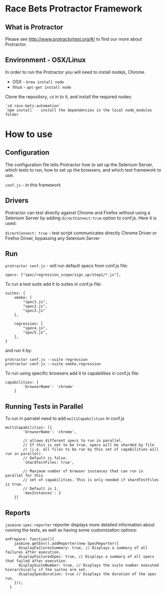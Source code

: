 # Race Bets Protractor Framework

## What is Protractor

Please see http://www.protractortest.org/#/ to find our more about Protractor.

## Environment  - OSX/Linux

In order to run the Protractor you will need to install nodejs, Chrome.

* OSX - `brew install node` 
* linux - `apt-get install node`

Clone the repository, `cd` in to it, and install the required nodes:

    `cd race-bets-automation`
    `npm install` - install the dependencies in the local node_modules folder


# How to use

## Configuration

The configuration file tells Protractor how to set up the Selenium Server, which tests to run, how to set up the browsers, and which test framework to use.

`conf.js` - in this framework

## Drivers

Protractor can test directly against Chrome and Firefox without using a Selenium Server by adding `directConnect:true` option to conf.js. Here it is used:

`directConnect: true` - test script communicates directly Chrome Driver or Firefox Driver, bypassing any Selenium Server

## Run

`protractor conf.js` - will run default specs from conf.js file:

```
specs: ["spec/regression_scope/sign_up/step1/*.js"],
```

To run a test suite add it to suites in conf.js file:

```
suites: {
    smoke: [ 
        "spec1.js",
        "spec2.js",
        "spec3.js"
    ],

    regression: [
        "spec4.js",
        "spec5.js",
    ],
}
```

and run it by:

```
protractor conf.js --suite regression
protractor conf.js --suite smoke,regression
```

To run using specific browsers add it to capabilities in conf.js file:

```
capabilities: {
        'browserName': 'chrome'
    }
```

## Running Tests in Parallel

To run in parralel need to add `multiCapabilities` in conf.js

```
multiCapabilities: [{
        'browserName': 'chrome',

        // allows different specs to run in parallel.
        // If this is set to be true, specs will be sharded by file
        // (i.e. all files to be run by this set of capabilities will run in parallel).
        // Default is false.
        'shardTestFiles: true',

        // Maximum number of browser instances that can run in parallel for this
        // set of capabilities. This is only needed if shardTestFiles is true.
        // Default is 1.
        'maxInstances': 2
    }]
```
## Reports

`jasmine-spec-reporter` reporter displays more detailed information about running the tests, as well as having some customization options:

```
onPrepare: function(){
    jasmine.getEnv().addReporter(new SpecReporter({
      displayFailuresSummary: true, // Displays a summary of all failures after execution.
      displayFailuredSpec: true, // Displays a summary of all specs that failed after execution.
      displaySuiteNumber: true, // Displays the suite number executed hierarchically if the suites are set.
      displaySpecDuration: true // Displays the duration of the spec run.
    }));
  }
```


